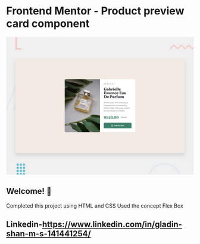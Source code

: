 # Frontend Mentor - Product preview card component

![Design preview for the Product preview card component coding challenge](./design/desktop-preview.jpg)

## Welcome! 👋
Completed this project using HTML and CSS 
Used the concept Flex Box


## Linkedin-https://www.linkedin.com/in/gladin-shan-m-s-141441254/